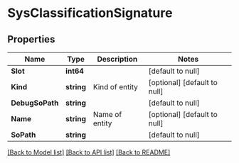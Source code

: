 # SysClassificationSignature

## Properties
Name | Type | Description | Notes
------------ | ------------- | ------------- | -------------
**Slot** | **int64** |  | [default to null]
**Kind** | **string** | Kind of entity | [optional] [default to null]
**DebugSoPath** | **string** |  | [default to null]
**Name** | **string** | Name of entity | [optional] [default to null]
**SoPath** | **string** |  | [default to null]

[[Back to Model list]](../README.md#documentation-for-models) [[Back to API list]](../README.md#documentation-for-api-endpoints) [[Back to README]](../README.md)


